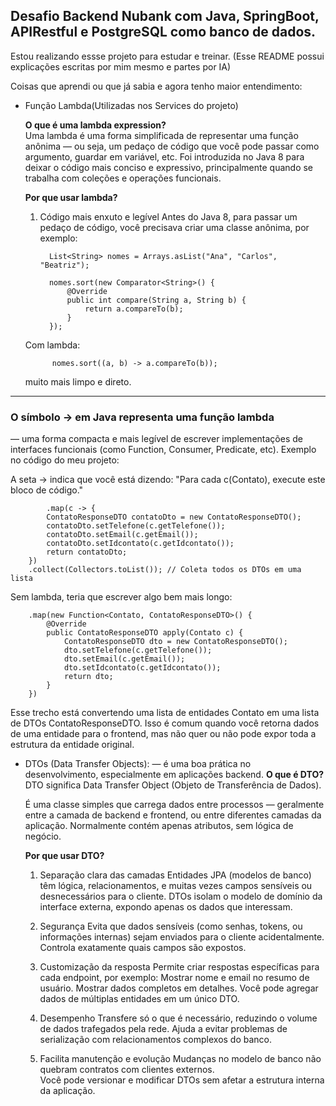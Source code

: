 <h2>Desafio  Backend Nubank  com Java, SpringBoot, APIRestful e PostgreSQL como banco de dados.</h2>

Estou realizando essse projeto para estudar e treinar.
(Esse README possui explicações escritas por mim mesmo e partes por IA)

Coisas que aprendi ou que já sabia e agora tenho maior entendimento: 
* Função Lambda(Utilizadas nos Services do projeto)

  **O que é uma lambda expression?** <br>
    Uma lambda é uma forma simplificada de representar uma função anônima — ou seja, um pedaço de código que você pode passar como argumento, guardar em variável, etc.
    Foi introduzida no Java 8 para deixar o código mais conciso e expressivo, principalmente quando se trabalha com coleções e operações funcionais.

  **Por que usar lambda?**
   1. Código mais enxuto e legível
   Antes do Java 8, para passar um pedaço de código, você precisava criar uma classe anônima, por exemplo:

            List<String> nomes = Arrays.asList("Ana", "Carlos", "Beatriz");

            nomes.sort(new Comparator<String>() {
                @Override
                public int compare(String a, String b) {
                    return a.compareTo(b);
                }
            });

   Com lambda:
  
            nomes.sort((a, b) -> a.compareTo(b));
  
   muito mais limpo e direto.
  
<hr>


  <h3>O símbolo -> em Java representa uma função lambda </h3> — uma forma compacta e mais
  legível de escrever implementações de interfaces funcionais (como Function, Consumer, Predicate, etc).
  Exemplo no código do meu projeto:
  
   A seta -> indica que você está dizendo: "Para cada c(Contato), execute este bloco de código."
           
            .map(c -> {
            ContatoResponseDTO contatoDto = new ContatoResponseDTO();
            contatoDto.setTelefone(c.getTelefone());            
            contatoDto.setEmail(c.getEmail());                 
            contatoDto.setIdcontato(c.getIdcontato());     
            return contatoDto;
        })
        .collect(Collectors.toList()); // Coleta todos os DTOs em uma lista


  Sem lambda, teria que escrever algo bem mais longo:

        .map(new Function<Contato, ContatoResponseDTO>() {
            @Override
            public ContatoResponseDTO apply(Contato c) {
                ContatoResponseDTO dto = new ContatoResponseDTO();
                dto.setTelefone(c.getTelefone());
                dto.setEmail(c.getEmail());
                dto.setIdcontato(c.getIdcontato());
                return dto;
            }
        })
  
  Esse trecho está convertendo uma lista de entidades Contato em uma lista de DTOs ContatoResponseDTO. 
  Isso é comum quando você retorna dados de uma entidade para o frontend,
  mas não quer ou não pode expor toda a estrutura da entidade original.
  
* DTOs (Data Transfer Objects):
   — é uma boa prática no desenvolvimento, especialmente em aplicações backend.
   **O que é DTO?**
  DTO significa Data Transfer Object (Objeto de Transferência de Dados).
  
  É uma classe simples que carrega dados entre processos — geralmente entre a camada de backend e frontend, ou entre diferentes camadas da aplicação.
  Normalmente contém apenas atributos, sem lógica de negócio.
  
  **Por que usar DTO?**
  1. Separação clara das camadas
  Entidades JPA (modelos de banco) têm lógica, relacionamentos, e muitas vezes campos sensíveis ou desnecessários para o cliente.
  DTOs isolam o modelo de domínio da interface externa, expondo apenas os dados que interessam.
  
  2. Segurança
  Evita que dados sensíveis (como senhas, tokens, ou informações internas) sejam enviados para o cliente acidentalmente.
  Controla exatamente quais campos são expostos.
  
  3. Customização da resposta
  Permite criar respostas específicas para cada endpoint, por exemplo:
  Mostrar nome e email no resumo de usuário. 
  Mostrar dados completos em detalhes.
  Você pode agregar dados de múltiplas entidades em um único DTO.
  
  4. Desempenho
  Transfere só o que é necessário, reduzindo o volume de dados trafegados pela rede.
  Ajuda a evitar problemas de serialização com relacionamentos complexos do banco.
  
  5. Facilita manutenção e evolução
  Mudanças no modelo de banco não quebram contratos com clientes externos.  
  Você pode versionar e modificar DTOs sem afetar a estrutura interna da aplicação.
